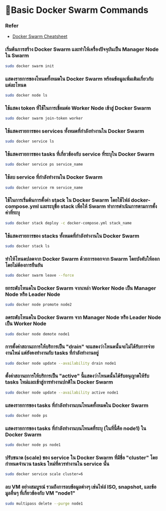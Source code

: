 # 🚩Basic Docker Swarm Commands
  ### Refer 
  - [Docker Swarm Cheatsheet](https://github.com/sematext/cheatsheets/blob/master/docker-swarm-cheatsheet.md)
  ### เริ่มต้นการสร้าง Docker Swarm และทำให้เครื่องปัจจุบันเป็น Manager Node ใน Swarm
  ```sh
  sudo docker swarm init
  ```
  ### แสดงรายการของโหนดทั้งหมดใน Docker Swarm พร้อมข้อมูลเพิ่มเติมเกี่ยวกับแต่ละโหนด
  ```sh
  sudo docker node ls
  ```
  ### ใช้แสดง token ที่ใช้ในการเชื่อมต่อ Worker Node เข้าสู่ Docker Swarm
  ```sh
  sudo docker swarm join-token worker
  ```
  ### ใช้แสดงรายการของ services ทั้งหมดที่กำลังทำงานใน Docker Swarm
  ```sh
  sudo docker service ls
  ```
  ### ใช้แสดงรายการของ tasks ที่เกี่ยวข้องกับ service ที่ระบุใน Docker Swarm
  ```sh
  sudo docker service ps service_name
  ```
  ### ใช้ลบ service ที่กำลังทำงานใน Docker Swarm
  ```sh
  sudo docker service rm service_name
  ```
  ### ใช้ในการเริ่มต้นการตั้งค่า stack ใน Docker Swarm โดยใช้ไฟล์ docker-compose.yml และระบุชื่อ stack เพื่อให้ Swarm ทำการดำเนินการตามการตั้งค่าที่ระบุ
  ```sh
  sudo docker stack deploy -c docker-compose.yml stack_name
  ```
  ### ใช้แสดงรายการของ stacks ทั้งหมดที่กำลังทำงานใน Docker Swarm
  ```sh
  sudo docker stack ls
  ```
  ### ทำให้โหนดปลดจาก Docker Swarm ด้วยการออกจาก Swarm โดยบังคับให้ออกโดยไม่ต้องการยืนยัน
  ```sh
  sudo docker swarm leave --force
  ```
  ### ยกระดับโหนดใน Docker Swarm จากเหล่า Worker Node เป็น Manager Node หรือ Leader Node
  ```sh
  sudo docker node promote node2
  ```
  ### ลดระดับโหนดใน Docker Swarm จาก Manager Node หรือ Leader Node เป็น Worker Node
  ```sh
  sudo docker node demote node1
  ```
  ### การตั้งค่าสถานะการให้บริการเป็น "drain" จะแสดงว่าโหนดนั้นจะไม่ได้รับการจ่ายงานใหม่ แต่ยังคงทำงานกับ tasks ที่กำลังทำงานอยู่
  ```sh
  sudo docker node update --availability drain node1
  ```
  ### ตั้งค่าสถานะการให้บริการเป็น "active" นี้แสดงว่าโหนดนั้นได้รับอนุญาตให้รับ tasks ใหม่และเข้าสู่การทำงานปกติใน Docker Swarm
  ```sh
  sudo docker node update --availability active node1
  ```
  ### แสดงรายการของ tasks ที่กำลังทำงานบนโหนดทั้งหมดใน Docker Swarm
  ```sh
  sudo docker node ps
  ```
  ### แสดงรายการของ tasks ที่กำลังทำงานบนโหนดที่ระบุ (ในที่นี้คือ node1) ใน Docker Swarm
  ```sh
  sudo docker node ps node1
  ```
  ### ปรับขนาด (scale) ของ service ใน Docker Swarm ที่มีชื่อ "cluster" โดยกำหนดจำนวน tasks ใหม่ที่ควรทำงานใน service นั้น
  ```sh
  sudo docker service scale cluster=6
  ```
  ### ลบ VM อย่างสมบูรณ์ รวมถึงการลบข้อมูลต่างๆ เช่นไฟล์ ISO, snapshot, และข้อมูลอื่นๆ ที่เกี่ยวข้องกับ VM "node1"
  ```sh
  sudo multipass delete --purge node1
  ```